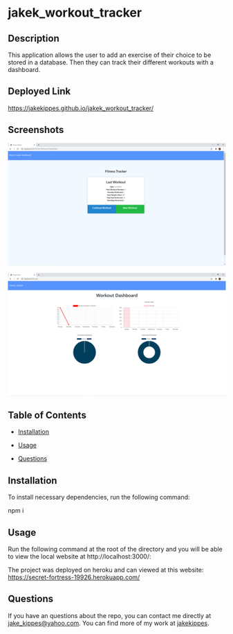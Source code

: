 # jakek_workout_tracker

## Description
  
This application allows the user to add an exercise of their choice to be stored in a database. Then they can track their different workouts with a dashboard.

## Deployed Link

https://jakekippes.github.io/jakek_workout_tracker/

## Screenshots

![Last Workout](/public/assets/images/last_workout.PNG?raw=true "Last Workout")

![Fitness Graph](/public/assets/images/fitness_graph.PNG?raw=true "Fitness Graph")
  
## Table of Contents
  
* [Installation](#installation)
  
* [Usage](#usage)
  
* [Questions](#questions)
  
## Installation
  
To install necessary dependencies, run the following command:
  
npm i
  
## Usage
  
Run the following command at the root of the directory and you will be able to view the local website at http://localhost:3000/:

The project was deployed on heroku and can viewed at this website: https://secret-fortress-19926.herokuapp.com/
  
## Questions
  
If you have an questions about the repo, you can contact me directly at jake_kippes@yahoo.com. 
You can find more of my work at [jakekippes](https://github.com/jakekippes).